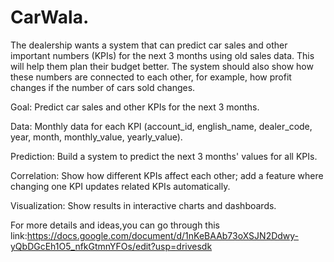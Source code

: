 # CarWala.
The dealership wants a system that can predict car sales and other important numbers (KPIs) for the next 3 months using old sales data. This will help them plan their budget better. The system should also show how these numbers are connected to each other, for example, how profit changes if the number of cars sold changes.


Goal: Predict car sales and other KPIs for the next 3 months.

Data: Monthly data for each KPI (account_id, english_name, dealer_code, year, month, monthly_value, yearly_value).

Prediction: Build a system to predict the next 3 months' values for all KPIs.

Correlation: Show how different KPIs affect each other; add a feature where changing one KPI updates related KPIs automatically.

Visualization: Show results in interactive charts and dashboards.

For more details and ideas,you can go through this link:https://docs.google.com/document/d/1nKeBAAb73oXSJN2Ddwy-yQbDGcEh1O5_nfkGtmnYFOs/edit?usp=drivesdk
